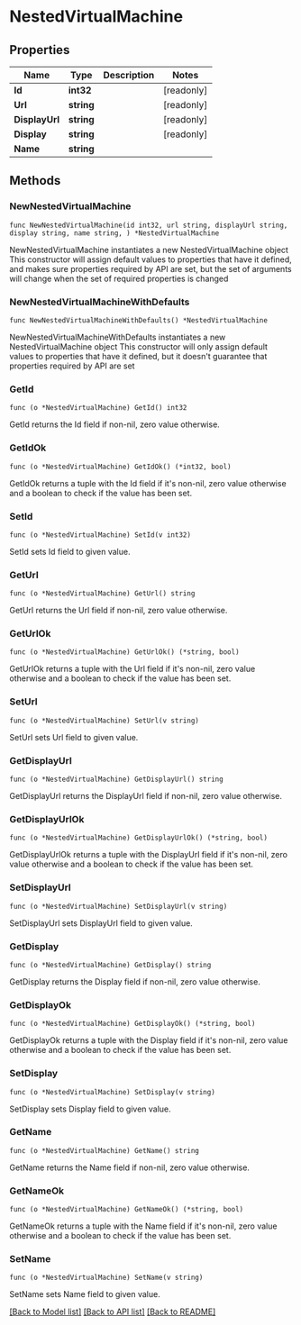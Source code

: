 # NestedVirtualMachine

## Properties

Name | Type | Description | Notes
------------ | ------------- | ------------- | -------------
**Id** | **int32** |  | [readonly] 
**Url** | **string** |  | [readonly] 
**DisplayUrl** | **string** |  | [readonly] 
**Display** | **string** |  | [readonly] 
**Name** | **string** |  | 

## Methods

### NewNestedVirtualMachine

`func NewNestedVirtualMachine(id int32, url string, displayUrl string, display string, name string, ) *NestedVirtualMachine`

NewNestedVirtualMachine instantiates a new NestedVirtualMachine object
This constructor will assign default values to properties that have it defined,
and makes sure properties required by API are set, but the set of arguments
will change when the set of required properties is changed

### NewNestedVirtualMachineWithDefaults

`func NewNestedVirtualMachineWithDefaults() *NestedVirtualMachine`

NewNestedVirtualMachineWithDefaults instantiates a new NestedVirtualMachine object
This constructor will only assign default values to properties that have it defined,
but it doesn't guarantee that properties required by API are set

### GetId

`func (o *NestedVirtualMachine) GetId() int32`

GetId returns the Id field if non-nil, zero value otherwise.

### GetIdOk

`func (o *NestedVirtualMachine) GetIdOk() (*int32, bool)`

GetIdOk returns a tuple with the Id field if it's non-nil, zero value otherwise
and a boolean to check if the value has been set.

### SetId

`func (o *NestedVirtualMachine) SetId(v int32)`

SetId sets Id field to given value.


### GetUrl

`func (o *NestedVirtualMachine) GetUrl() string`

GetUrl returns the Url field if non-nil, zero value otherwise.

### GetUrlOk

`func (o *NestedVirtualMachine) GetUrlOk() (*string, bool)`

GetUrlOk returns a tuple with the Url field if it's non-nil, zero value otherwise
and a boolean to check if the value has been set.

### SetUrl

`func (o *NestedVirtualMachine) SetUrl(v string)`

SetUrl sets Url field to given value.


### GetDisplayUrl

`func (o *NestedVirtualMachine) GetDisplayUrl() string`

GetDisplayUrl returns the DisplayUrl field if non-nil, zero value otherwise.

### GetDisplayUrlOk

`func (o *NestedVirtualMachine) GetDisplayUrlOk() (*string, bool)`

GetDisplayUrlOk returns a tuple with the DisplayUrl field if it's non-nil, zero value otherwise
and a boolean to check if the value has been set.

### SetDisplayUrl

`func (o *NestedVirtualMachine) SetDisplayUrl(v string)`

SetDisplayUrl sets DisplayUrl field to given value.


### GetDisplay

`func (o *NestedVirtualMachine) GetDisplay() string`

GetDisplay returns the Display field if non-nil, zero value otherwise.

### GetDisplayOk

`func (o *NestedVirtualMachine) GetDisplayOk() (*string, bool)`

GetDisplayOk returns a tuple with the Display field if it's non-nil, zero value otherwise
and a boolean to check if the value has been set.

### SetDisplay

`func (o *NestedVirtualMachine) SetDisplay(v string)`

SetDisplay sets Display field to given value.


### GetName

`func (o *NestedVirtualMachine) GetName() string`

GetName returns the Name field if non-nil, zero value otherwise.

### GetNameOk

`func (o *NestedVirtualMachine) GetNameOk() (*string, bool)`

GetNameOk returns a tuple with the Name field if it's non-nil, zero value otherwise
and a boolean to check if the value has been set.

### SetName

`func (o *NestedVirtualMachine) SetName(v string)`

SetName sets Name field to given value.



[[Back to Model list]](../README.md#documentation-for-models) [[Back to API list]](../README.md#documentation-for-api-endpoints) [[Back to README]](../README.md)


